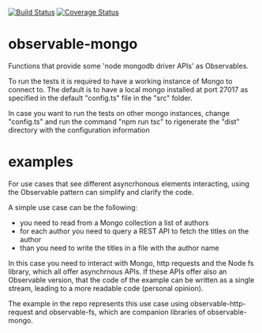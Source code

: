 [![Build Status](https://travis-ci.org/EnricoPicci/observable-mongo.svg?branch=master)](https://travis-ci.org/EnricoPicci/observable-mongo)
[![Coverage Status](https://coveralls.io/repos/github/EnricoPicci/observable-mongo/badge.svg?branch=master)](https://coveralls.io/github/EnricoPicci/observable-mongo?branch=master)

# observable-mongo

Functions that provide some 'node mongodb driver APIs' as Observables.

To run the tests it is required to have a working instance of Mongo to connect to.
The default is to have a local mongo installed at port 27017 as specified in the default "config.ts" file in the "src" folder.

In case you want to run the tests on other mongo instances, change "config.ts" and run the command "npm run tsc" to rigenerate the "dist" directory with the configuration information

# examples

For use cases that see different asyncrhonous elements interacting, using the Observable pattern can simplify and clarify the code.

A simple use case can be the following:

-   you need to read from a Mongo collection a list of authors
-   for each author you need to query a REST API to fetch the titles on the author
-   than you need to write the titles in a file with the author name

In this case you need to interact with Mongo, http requests and the Node fs library, which all offer asynchrnous APIs.
If these APIs offer also an Observable version, that the code of the example can be written as a single stream, leading to a more readable code (personal opinion).

The example in the repo represents this use case using observable-http-request and observable-fs, which are companion libraries of observable-mongo.

